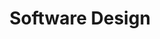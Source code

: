 ---
title: Software Design
#description: A description of this category
image:

# Badge style
style:
    background: "#2a9d8f"
    color: "#fff"
draft: true
---
